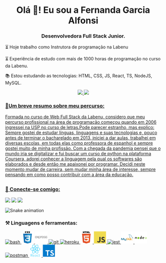 <h1 align="center">Olá 👋! Eu sou a Fernanda Garcia Alfonsi</h1>
<h3 align="center">Desenvolvedora Full Stack Junior.</h3>

<p>⏳ Hoje trabalho como Instrutora de programação na Labenu<p>
<p>⏳ Experiência de estudo com mais de 1000 horas  de programação no curso da Labenu.<p>
<p>📚 Estou estudando as tecnologias: HTML, CSS, JS, React, TS, NodeJS, MySQL.<p>
  
  <div align="center">
  <a href="https://github.com/Fefealfonsi/Fefealfonsi">
  <img height="180em" src="https://github-readme-stats.vercel.app/api?username=Fefealfonsi&show_icons=true&theme=dracula&include_all_commits=true&count_private=true"/>
  <img height="180em" src="https://github-readme-stats.vercel.app/api/top-langs/?username=Fefealfonsi&layout=compact&langs_count=7&theme=dracula"/>
</div>
<h3> 🚀Um breve resumo sobre meu percurso:</h3>


Formada no curso de Web Full Stack da Labenu, considero que meu percurso profissional na área de programação começou quando em 2006 ingressei na USP no curso de letras.Pode parecer estranho, mas explico: Sempre gostei de estudar línguas, linguagens e suas tecnologias e, pouco antes de terminar o bacharelado em 2013, iniciei a dar aulas, trabalhei em diversas escolas, em todas elas como professora de espanhol e sempre gostei muito de minha profissão. Com a chegada da pandemia pensei que o mundo iria se digitalizar e fui buscar um curso de python na plataforma Coursera,  adorei conhecer a  linguagem pela qual os softwares são elaborados e desde então me apaixonei por programar. Decidi neste momento mudar de carreira, sem mudar minha área de interesse, sempre pensando em como posso contribuir com a área da educação.

##

<h3 align="left"> 🧩 Conecte-se comigo:</h3>
<div> 
  <a href = "mailto:fefealfonsi@gmail.com"><img src="https://img.shields.io/badge/-Gmail-%23333?style=for-the-badge&logo=gmail&logoColor=white" target="_blank"></a>
 <a href="https://linkedin.com/in/https://www.linkedin.com/in/fernanda-alfonsi-93613a201/" target="_blank"><img src="https://img.shields.io/badge/-LinkedIn-%230077B5?style=for-the-badge&logo=linkedin&logoColor=white" target="_blank"></a> 
 <a href="https://www.instagram.com/garciafezoca" target="_blank"><img src="https://img.shields.io/badge/-Instagram-%23E4405F?style=for-the-badge&logo=instagram&logoColor=white" target="_blank"></a>
 
  ![Snake animation](https://github.com/Fefealfonsi/Fefealfonsi/blob/output/github-contribution-grid-snake.svg)
 
</div>


<h3 align="left">⚒️ Linguagens e ferramentas:</h3>
<p align="left"> <a href="https://www.gnu.org/software/bash/" target="_blank"> <img src="https://www.vectorlogo.zone/logos/gnu_bash/gnu_bash-icon.svg" alt="bash" width="40" height="40"/> </a> <a href="https://www.w3schools.com/css/" target="_blank"> <img src="https://raw.githubusercontent.com/devicons/devicon/master/icons/css3/css3-original-wordmark.svg" alt="css3" width="40" height="40"/> </a> <a href="https://expressjs.com" target="_blank"> <img src="https://raw.githubusercontent.com/devicons/devicon/master/icons/express/express-original-wordmark.svg" alt="express" width="40" height="40"/> </a> <a href="https://git-scm.com/" target="_blank"> <img src="https://www.vectorlogo.zone/logos/git-scm/git-scm-icon.svg" alt="git" width="40" height="40"/> </a> <a href="https://heroku.com" target="_blank"> <img src="https://www.vectorlogo.zone/logos/heroku/heroku-icon.svg" alt="heroku" width="40" height="40"/> </a> <a href="https://www.w3.org/html/" target="_blank"> <img src="https://raw.githubusercontent.com/devicons/devicon/master/icons/html5/html5-original-wordmark.svg" alt="html5" width="40" height="40"/> </a> <a href="https://developer.mozilla.org/en-US/docs/Web/JavaScript" target="_blank"> <img src="https://raw.githubusercontent.com/devicons/devicon/master/icons/javascript/javascript-original.svg" alt="javascript" width="40" height="40"/> </a> <a href="https://jestjs.io" target="_blank"> <img src="https://www.vectorlogo.zone/logos/jestjsio/jestjsio-icon.svg" alt="jest" width="40" height="40"/> </a> <a href="https://www.mysql.com/" target="_blank"> <img src="https://raw.githubusercontent.com/devicons/devicon/master/icons/mysql/mysql-original-wordmark.svg" alt="mysql" width="40" height="40"/> </a> <a href="https://nodejs.org" target="_blank"> <img src="https://raw.githubusercontent.com/devicons/devicon/master/icons/nodejs/nodejs-original-wordmark.svg" alt="nodejs" width="40" height="40"/> </a> <a href="https://postman.com" target="_blank"> <img src="https://www.vectorlogo.zone/logos/getpostman/getpostman-icon.svg" alt="postman" width="40" height="40"/> </a> <a href="https://reactjs.org/" target="_blank"> <img src="https://raw.githubusercontent.com/devicons/devicon/master/icons/react/react-original-wordmark.svg" alt="react" width="40" height="40"/> </a> <a href="https://www.typescriptlang.org/" target="_blank"> <img src="https://raw.githubusercontent.com/devicons/devicon/master/icons/typescript/typescript-original.svg" alt="typescript" width="40" height="40"/> </a> </p>
